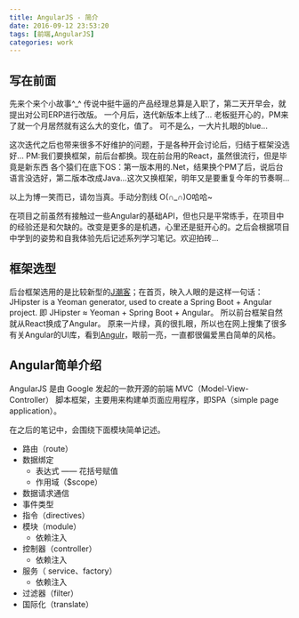```yaml
---
title: AngularJS - 简介
date: 2016-09-12 23:53:20
tags: [前端,AngularJS]
categories: work
---
```


## 写在前面
先来个来个小故事^_^
传说中挺牛逼的产品经理总算是入职了，第二天开早会，就提出对公司ERP进行改版。
一个月后，迭代新版本上线了...
老板挺开心的，PM来了就一个月居然就有这么大的变化，值了。
可不是么，一大片扎眼的blue...

这次迭代之后也带来很多不好维护的问题，于是各种开会讨论后，归结于框架没选好...
PM:我们要换框架，前后台都换。现在前台用的React，虽然很流行，但是毕竟是新东西
各个猿们在底下OS：第一版本用的.Net，结果换个PM了后，说后台语言没选好，第二版本改成Java...这次又换框架，明年又是要重复今年的节奏啊...

<!-- more -->

以上为博一笑而已，请勿当真。手动分割线 O(∩_∩)O哈哈~

在项目之前虽然有接触过一些Angular的基础API，但也只是平常练手，在项目中的经验还是和欠缺的。改变是更多的是机遇，心里还是挺开心的。之后会根据项目中学到的姿势和自我体验先后记述系列学习笔记。欢迎拍砖...

## 框架选型
后台框架选用的是比较新型的[J潮客](https://jhipster.github.io/)；在首页，映入人眼的是这样一句话：JHipster is a Yeoman generator, used to create a Spring Boot + Angular project. 即 JHipster ≈ Yeoman + Spring Boot + Angular。 所以前台框架自然就从React换成了Angular。
原来一片绿，真的很扎眼，所以也在网上搜集了很多有关Angular的UI库，看到[Angulr](http://flatfull.com/themes/angulr/html/index.html)，眼前一亮，一直都很偏爱黑白简单的风格。

## Angular简单介绍
AngularJS 是由 Google 发起的一款开源的前端 MVC（Model-View-Controller） 脚本框架，主要用来构建单页面应用程序，即SPA（simple page application）。

在之后的笔记中，会围绕下面模块简单记述。

- 路由（route）
- 数据绑定
    - 表达式 —— 花括号赋值
    - 作用域（$scope） 
- 数据请求通信
- 事件类型
- 指令（directives）
- 模块（module）
    - 依赖注入
- 控制器（controller）
    - 依赖注入
- 服务（ service、factory）
    - 依赖注入
- 过滤器（filter） 
- 国际化（translate）
